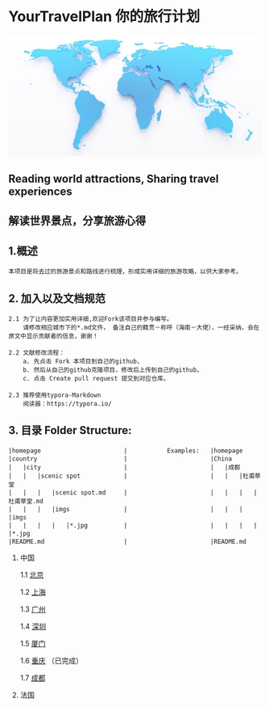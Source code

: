 # **YourTravelPlan 你的旅行计划** 

![](./homepage/imgs/world_map.jpg)

## Reading world attractions, Sharing travel experiences
## 解读世界景点，分享旅游心得 

## 1.概述 ##

    本项目是将去过的旅游景点和路线进行梳理，形成实用详细的旅游攻略，以供大家参考。

## 2. 加入以及文档规范 ##

    2.1 为了让内容更加实用详细,欢迎Fork该项目并参与编写。
        请修改相应城市下的*.md文件， 备注自己的籍贯－称呼（海南－大佬），一经采纳，会在原文中显示贡献者的信息，谢谢！

    2.2 文献修改流程：
        a. 先点击 Fork 本项目到自己的github，
        b. 然后从自己的github克隆项目，修改后上传到自己的github，
        c. 点击 Create pull request 提交到对应仓库。

    2.3 推荐使用typora-Markdown
        阅读器：https://typora.io/   

## 3. 目录 Folder Structure: ##

    |homepage                       |           Examples:   |homepage
    |country                        |                       |China
    |   |city                       |                       |   |成都   
    |   |   |scenic spot            |                       |   |   |杜甫草堂                  
    |   |   |   |scenic spot.md     |                       |   |   |   |杜甫草堂.md        
    |   |   |   |imgs               |                       |   |   |   |imgs     
    |   |   |   |   |*.jpg          |                       |   |   |   |   |*.jpg          
    |README.md                      |                       |README.md        

1. 中国

    1.1 [北京](./China/北京/北京.md)

    1.2 [上海](./China/上海/上海.md)

    1.3 [广州](./China/广州/广州.md)

    1.4 [深圳](./China/深圳/深圳.md)

    1.5 [厦门](./China/厦门/厦门.md)

    1.6 [重庆](./China/重庆/重庆.md) （已完成）

    1.7 [成都](./China/成都/成都.md)

2. 法国
        